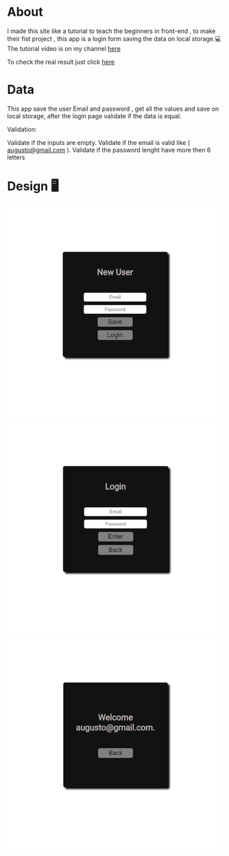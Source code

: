 
# About
I made this site like a tutorial to teach the beginners in front-end , to make their fist project , this app is a login form saving the data on local storage.💻
The tutorial video is on my channel [here](https://www.youtube.com/channel/UCGZMgoM8XlEO-DLX_jARlYA)

To check the real result just click [here](https://tutorial-login.netlify.app)

# Data

This app save the user Email and password , get all the values and save on local storage, after the login page validate if the data is equal.

Validation:

Validate if the inputs are empty.
Validate if the email is valid like ( augusto@gmail.com ).
Validate if the password lenght have more then 6 letters


# Design 🖥️

![1Image](design/design1.png)
![2Image](design/design2.png)
![3Image](design/design3.png)
